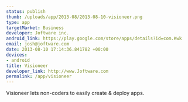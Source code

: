 ```yaml
--- 
status: publish
thumb: /uploads/app/2013-08/2013-08-10-visioneer.png
type: app
targetMarket: Business
developer: Joftware inc.
android_link: https://play.google.com/store/apps/details?id=com.Kwk
email: josh@joftware.com
date: 2013-08-10 17:14:36.841782 +00:00
devices: 
- android
title: Visioneer
developer_link: http://www.Joftware.com
permalink: /app/visioneer
---
```


Visioneer lets non-coders to easily create & deploy apps.

